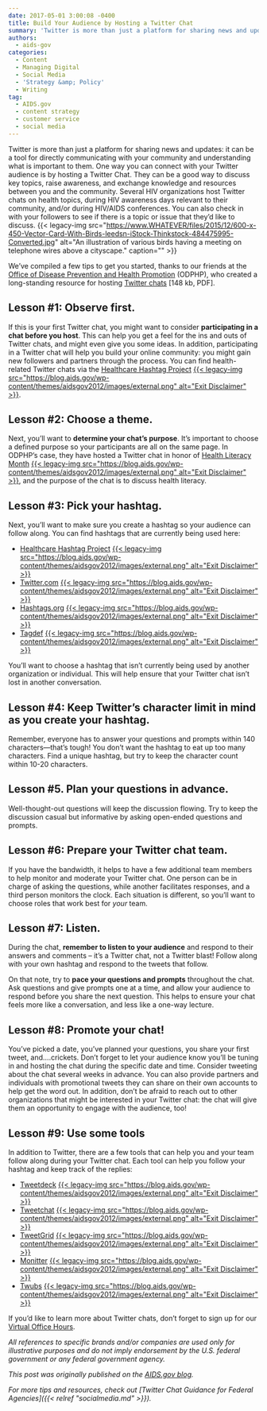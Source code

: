 ```yaml
---
date: 2017-05-01 3:00:08 -0400
title: Build Your Audience by Hosting a Twitter Chat
summary: 'Twitter is more than just a platform for sharing news and updates: it can be a tool for directly communicating with your community and understanding what is important to them. One way you can connect with your Twitter audience is by hosting a Twitter Chat. They can be a good way to discuss key topics,'
authors:
  - aids-gov
categories:
  - Content
  - Managing Digital
  - Social Media
  - 'Strategy &amp; Policy'
  - Writing
tag:
  - AIDS.gov
  - content strategy
  - customer service
  - social media
---
```


Twitter is more than just a platform for sharing news and updates: it can be a tool for directly communicating with your community and understanding what is important to them. One way you can connect with your Twitter audience is by hosting a Twitter Chat. They can be a good way to discuss key topics, raise awareness, and exchange knowledge and resources between you and the community. Several HIV organizations host Twitter chats on health topics, during HIV awareness days relevant to their community, and/or during HIV/AIDS conferences. You can also check in with your followers to see if there is a topic or issue that they’d like to discuss. {{< legacy-img src="https://www.WHATEVER/files/2015/12/600-x-450-Vector-Card-With-Birds-leedsn-iStock-Thinkstock-484475995-Converted.jpg" alt="An illustration of various birds having a meeting on telephone wires above a cityscape." caption="" >}} 

We’ve compiled a few tips to get you started, thanks to our friends at the [Office of Disease Prevention and Health Promotion](https://www.health.gov/) (ODPHP), who created a long-standing resource for hosting [Twitter chats](https://www.health.gov/healthliteracyonline/2010/Twitter_Chat_Guide.pdf) [148 kb, PDF].

## Lesson #1: Observe first.

If this is your first Twitter chat, you might want to consider **participating in a chat before you host**. This can help you get a feel for the ins and outs of Twitter chats, and might even give you some ideas. In addition, participating in a Twitter chat will help you build your online community: you might gain new followers and partners through the process. You can find health-related Twitter chats via the [Healthcare Hashtag Project](https://www.symplur.com/healthcare-hashtags/) [{{< legacy-img src="https://blog.aids.gov/wp-content/themes/aidsgov2012/images/external.png" alt="Exit Disclaimer" >}}](https://aids.gov/external_disclaim.html).

## Lesson #2: Choose a theme.

Next, you’ll want to **determine your chat’s purpose**. It’s important to choose a defined purpose so your participants are all on the same page. In ODPHP’s case, they have hosted a Twitter chat in honor of [Health Literacy Month](http://www.healthliteracymonth.org/) [{{< legacy-img src="https://blog.aids.gov/wp-content/themes/aidsgov2012/images/external.png" alt="Exit Disclaimer" >}}](https://aids.gov/external_disclaim.html), and the purpose of the chat is to discuss health literacy.

## Lesson #3: Pick your hashtag.

Next, you’ll want to make sure you create a hashtag so your audience can follow along. You can find hashtags that are currently being used here:

  * [Healthcare Hashtag Project](https://www.symplur.com/healthcare-hashtags/) [{{< legacy-img src="https://blog.aids.gov/wp-content/themes/aidsgov2012/images/external.png" alt="Exit Disclaimer" >}}](https://aids.gov/external_disclaim.html)
  * [Twitter.com](https://twitter.com/) [{{< legacy-img src="https://blog.aids.gov/wp-content/themes/aidsgov2012/images/external.png" alt="Exit Disclaimer" >}}](https://aids.gov/external_disclaim.html)
  * [Hashtags.org](https://www.hashtags.org/) [{{< legacy-img src="https://blog.aids.gov/wp-content/themes/aidsgov2012/images/external.png" alt="Exit Disclaimer" >}}](https://aids.gov/external_disclaim.html)
  * [Tagdef](https://tagdef.com/) [{{< legacy-img src="https://blog.aids.gov/wp-content/themes/aidsgov2012/images/external.png" alt="Exit Disclaimer" >}}](https://aids.gov/external_disclaim.html)

You’ll want to choose a hashtag that isn’t currently being used by another organization or individual. This will help ensure that your Twitter chat isn’t lost in another conversation.

## Lesson #4: Keep Twitter’s character limit in mind as you create your hashtag.

Remember, everyone has to answer your questions and prompts within 140 characters—that’s tough! You don’t want the hashtag to eat up too many characters. Find a unique hashtag, but try to keep the character count within 10-20 characters.

## Lesson #5. Plan your questions in advance.

Well-thought-out questions will keep the discussion flowing. Try to keep the discussion casual but informative by asking open-ended questions and prompts.

## Lesson #6: Prepare your Twitter chat team.

If you have the bandwidth, it helps to have a few additional team members to help monitor and moderate your Twitter chat. One person can be in charge of asking the questions, while another facilitates responses, and a third person monitors the clock. Each situation is different, so you’ll want to choose roles that work best for _your_ team.

## Lesson #7: Listen.

During the chat, **remember to listen to your audience** and respond to their answers and comments – it’s a Twitter chat, not a Twitter blast! Follow along with your own hashtag and respond to the tweets that follow.

On that note, try to **pace your questions and prompts** throughout the chat. Ask questions and give prompts one at a time, and allow your audience to respond before you share the next question. This helps to ensure your chat feels more like a conversation, and less like a one-way lecture.

## Lesson #8: Promote your chat!

You’ve picked a date, you’ve planned your questions, you share your first tweet, and….crickets. Don’t forget to let your audience know you’ll be tuning in and hosting the chat during the specific date and time. Consider tweeting about the chat several weeks in advance. You can also provide partners and individuals with promotional tweets they can share on their own accounts to help get the word out. In addition, don’t be afraid to reach out to other organizations that might be interested in your Twitter chat: the chat will give them an opportunity to engage with the audience, too!

## Lesson #9: Use some tools

In addition to Twitter, there are a few tools that can help you and your team follow along during your Twitter chat. Each tool can help you follow your hashtag and keep track of the replies:

  * [Tweetdeck](https://tweetdeck.twitter.com/) [{{< legacy-img src="https://blog.aids.gov/wp-content/themes/aidsgov2012/images/external.png" alt="Exit Disclaimer" >}}](https://aids.gov/external_disclaim.html)
  * [Tweetchat](http://www.tweetchat.com/) [{{< legacy-img src="https://blog.aids.gov/wp-content/themes/aidsgov2012/images/external.png" alt="Exit Disclaimer" >}}](https://aids.gov/external_disclaim.html)
  * [TweetGrid](http://www.tweetgrid.com/) [{{< legacy-img src="https://blog.aids.gov/wp-content/themes/aidsgov2012/images/external.png" alt="Exit Disclaimer" >}}](https://aids.gov/external_disclaim.html)
  * [Monitter](http://www.monitter.com/) [{{< legacy-img src="https://blog.aids.gov/wp-content/themes/aidsgov2012/images/external.png" alt="Exit Disclaimer" >}}](https://aids.gov/external_disclaim.html)
  * [Twubs](http://twubs.com/) [{{< legacy-img src="https://blog.aids.gov/wp-content/themes/aidsgov2012/images/external.png" alt="Exit Disclaimer" >}}](https://aids.gov/external_disclaim.html)

If you’d like to learn more about Twitter chats, don’t forget to sign up for our [Virtual Office Hours](https://www.aids.gov/using-new-media/tools/office-hours/).

_All references to specific brands and/or companies are used only for illustrative purposes and do not imply endorsement by the U.S. federal government or any federal government agency._

_This post was originally published on the [AIDS.gov blog](https://blog.aids.gov/)._

_For more tips and resources, check out [Twitter Chat Guidance for Federal Agencies]({{< relref "socialmedia.md" >}})._